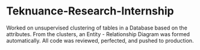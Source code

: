 # Teknuance-Research-Internship
Worked on unsupervised clustering of tables in a Database based on the attributes. 
From the clusters, an Entity - Relationship Diagram was formed automatically. 
All code was reviewed, perfected, and pushed to production.
